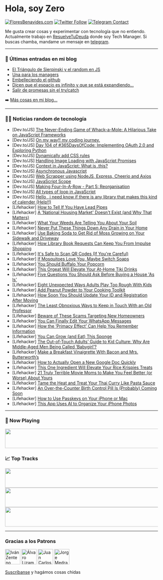 # Hola, soy Zero

[![FloresBenavides.com](https://img.shields.io/website?down_message=oops&label=MiBlog&style=for-the-badge&up_message=online&url=https%3A%2F%2Ffloresbenavides.com)](https://floresbenavides.com) [![Twitter Follow](https://img.shields.io/twitter/follow/ZeroDragon?color=%231DA1F2&label=Follow&logo=twitter&logoColor=ffffff&style=for-the-badge)](https://twitter.com/zerodragon) [![Telegram Contact](https://img.shields.io/badge/escr%C3%ADbeme-ZeroDragon-%2326A5E4?style=for-the-badge&logo=telegram)](https://t.me/zerodragon)

Me gusta crear cosas y experimentar con tecnología que no entiendo.
Actualmente trabajo en [ResuelveTuDeuda](http://github.com/resuelve) donde soy Tech Manager.
Si buscas chamba, mandame un mensaje en [telegram](https://t.me/zerodragon).

---

### 📕 Últimas entradas en mi blog
<!-- BLOG-POST-LIST:START -->
- [El Triángulo de Sierpinski y el random en JS](https://floresbenavides.com/el-triangulo-de-sierpinski-y-el-random-en-js/)
- [Una para los managers](https://floresbenavides.com/una-para-los-managers/)
- [Embelleciendo el github](https://floresbenavides.com/embelleciendo-el-github/)
- [Dicen que el espacio es infinito y que se está expandiendo…](https://floresbenavides.com/dicen-que-el-espacio-es-infinito-y-que-se-esta-expandiendo/)
- [Salir de promesas sin el try/catch](https://floresbenavides.com/salir-de-promesas-sin-el-try-catch/)
<!-- BLOG-POST-LIST:END -->

➡️ [Más cosas en mi blog...](https://floresbenavides.com)

---

### 👨‍💻 Noticias random de tecnología
<!-- TECH-POSTS:START -->
- [Dev.to/JS] [The Never-Ending Game of Whack-a-Mole: A Hilarious Take on JavaScript Frameworks](https://dev.to/luisrrv/the-never-ending-game-of-whack-a-mole-a-hilarious-take-on-javascript-frameworks-1n67)
- [Dev.to/JS] [On my way!! my coding journey.](https://dev.to/kelvinacosta/on-my-way-my-coding-journey-1gda)
- [Dev.to/JS] [Day 104 of #365DaysOfCode: Implementing OAuth 2.0 and Exploring Python](https://dev.to/arashjangali/day-104-of-365daysofcode-implementing-oauth-20-and-exploring-python-1kkf)
- [Dev.to/JS] [Dynamically add CSS rules](https://dev.to/efpage/dynamically-add-css-rules-5350)
- [Dev.to/JS] [Handling Image Loading with JavaScript Promises](https://dev.to/daca-github/handling-image-loading-with-javascript-promises-2l9j)
- [Dev.to/JS] [Context in JavaScript: What is .this?](https://dev.to/brythewiseguy/context-in-javascript-what-is-this-po3)
- [Dev.to/JS] [Asynchronous Javascript](https://dev.to/jmyli562/asynchronous-javascript-2j0j)
- [Dev.to/JS] [Web Scrapper using NodeJS, Express, Cheerio and Axios](https://dev.to/piyushkdas0611/web-scrapper-using-nodejs-express-cheerio-and-axios-32n2)
- [Dev.to/JS] [JavaScript Scope](https://dev.to/pawankashap/javascript-scope-122d)
- [Dev.to/JS] [Making Four-In-A-Row - Part 5: Reorganisation](https://dev.to/colinkiama/making-four-in-a-row-part-5-reorganisation-2ea9)
- [Dev.to/JS] [All types of loop in JavaScript](https://dev.to/syedfaysel/all-types-of-loop-in-javascript-5a9f)
- [Dev.to/JS] [Hello , i need know if there is any library that makes this kind of calender &lpar;Help!!&rpar;](https://dev.to/ayoubelsvg/hello-i-need-know-if-there-is-any-library-that-makes-this-kind-of-clender-5k2)
- [Lifehacker] [How to Tell If You Have Lead Pipes](https://lifehacker.com/how-to-tell-if-you-have-lead-pipes-1850426827)
- [Lifehacker] [A &#39;National Housing Market&#39; Doesn&#39;t Exist &lpar;and Why That Matters&rpar;](https://lifehacker.com/a-national-housing-market-doesnt-exist-and-why-that-ma-1850426808)
- [Lifehacker] [What Your Weeds Are Telling You About Your Soil](https://lifehacker.com/what-your-weeds-are-telling-you-about-your-soil-1850426794)
- [Lifehacker] [Never Put These Things Down Any Drain in Your Home](https://lifehacker.com/never-put-these-things-down-any-drain-in-your-home-1850426969)
- [Lifehacker] [Use Baking Soda to Get Rid of Moss Growing on Your Sidewalk and Driveway](https://lifehacker.com/use-baking-soda-to-get-rid-of-moss-growing-on-your-side-1850426990)
- [Lifehacker] [How Library Book Requests Can Keep You From Impulse Shopping](https://lifehacker.com/how-library-book-requests-can-keep-you-from-impulse-sho-1850427008)
- [Lifehacker] [It&#39;s Safe to Scan QR Codes &lpar;If You&#39;re Careful&rpar;](https://lifehacker.com/its-safe-to-scan-qr-codes-if-youre-careful-1850432586)
- [Lifehacker] [If Mosquitoes Love You, Maybe Switch Soaps](https://lifehacker.com/if-mosquitoes-love-you-maybe-switch-soaps-1850433477)
- [Lifehacker] [You Should Buffalo Your Popcorn](https://lifehacker.com/you-should-buffalo-your-popcorn-1850433286)
- [Lifehacker] [This Orgeat Will Elevate Your At-Home Tiki Drinks](https://lifehacker.com/this-orgeat-will-elevate-your-at-home-tiki-drinks-1850358174)
- [Lifehacker] [Five Questions You Should Ask Before Buying a House &#39;As Is&#39;](https://lifehacker.com/five-questions-you-should-ask-before-buying-a-house-as-1850432696)
- [Lifehacker] [Eight Unexpected Ways Adults Play Too Rough With Kids](https://lifehacker.com/eight-unexpected-ways-adults-play-too-rough-with-kids-1850432796)
- [Lifehacker] [Add Peanut Powder to Your Cooking Toolkit](https://lifehacker.com/add-peanut-powder-to-your-cooking-toolkit-1850432861)
- [Lifehacker] [How Soon You Should Update Your ID and Registration After Moving](https://lifehacker.com/how-soon-you-should-update-your-id-and-registration-aft-1850432376)
- [Lifehacker] [The Least Obnoxious Ways to Keep in Touch With an Old Professor](https://lifehacker.com/the-least-obnoxious-ways-to-keep-in-touch-with-an-old-p-1850432196)
- [Lifehacker] [Beware of These Scams Targeting New Homeowners](https://lifehacker.com/beware-of-these-scams-targeting-new-homeowners-1850432484)
- [Lifehacker] [You Can Finally Edit Your WhatsApp Messages](https://lifehacker.com/you-can-finally-edit-your-whatsapp-messages-1850432192)
- [Lifehacker] [How the ‘Primacy Effect’ Can Help You Remember Information](https://lifehacker.com/how-the-primacy-effect-can-help-you-remember-informat-1850432109)
- [Lifehacker] [You Can Grow &lpar;and Eat&rpar; This Sponge](https://lifehacker.com/you-can-grow-and-eat-this-sponge-1850421644)
- [Lifehacker] [The Out-of-Touch Adults’ Guide to Kid Culture: Why Are Middle-Aged Men Being Called ‘Babygirl’?](https://lifehacker.com/the-out-of-touch-adults-guide-to-kid-culture-why-are-1850431313)
- [Lifehacker] [Make a Breakfast Vinaigrette With Bacon and Mrs. Butterworth’s](https://lifehacker.com/make-a-breakfast-vinaigrette-with-bacon-and-mrs-butter-1850429774)
- [Lifehacker] [How to Actually Open a New Google Doc Quickly](https://lifehacker.com/how-to-actually-open-a-new-google-doc-quickly-1850428861)
- [Lifehacker] [This One Ingredient Will Elevate Your Rice Krispies Treats](https://lifehacker.com/this-one-ingredient-will-elevate-your-rice-krispies-tre-1850427025)
- [Lifehacker] [21 Truly Terrible Movie Moms to Make You Feel Better &lpar;or Worse&rpar; About Yours](https://lifehacker.com/21-truly-terrible-movie-moms-to-make-you-feel-better-o-1850424947)
- [Lifehacker] [Tame the Heat and Treat Your Thai Curry Like Pasta Sauce](https://lifehacker.com/tame-the-heat-and-treat-your-thai-curry-like-pasta-sauc-1850429761)
- [Lifehacker] [An Over-the-Counter Birth Control Pill Is &lpar;Probably&rpar; Coming Soon](https://lifehacker.com/an-over-the-counter-birth-control-pill-is-probably-co-1850429516)
- [Lifehacker] [How to Use Passkeys on Your iPhone or Mac](https://lifehacker.com/how-to-use-passkeys-on-your-iphone-or-mac-1850428402)
- [Lifehacker] [This App Uses AI to Organize Your iPhone Photos](https://lifehacker.com/this-app-uses-ai-to-organize-your-iphone-photos-1850429061)<!-- TECH-POSTS:END -->

---

### 🎵 Now Playing
<a href="https://spotify-now-playing-dun.vercel.app/now-playing?open"><img src="https://spotify-now-playing-dun.vercel.app/now-playing" width="540" height="64"></a>

### 📈 Top Tracks
<a href="https://spotify-now-playing-dun.vercel.app/top-tracks?i=1&open"><img src="https://spotify-now-playing-dun.vercel.app/top-tracks?i=1" width="540" height="64"></a>
<a href="https://spotify-now-playing-dun.vercel.app/top-tracks?i=2&open"><img src="https://spotify-now-playing-dun.vercel.app/top-tracks?i=2" width="540" height="64"></a>
<a href="https://spotify-now-playing-dun.vercel.app/top-tracks?i=3&open"><img src="https://spotify-now-playing-dun.vercel.app/top-tracks?i=3" width="540" height="64"></a>

---

### Gracias a los Patrons
[<img src="https://avatars.githubusercontent.com/u/243380?v=4" alt="Iván Zenteno" width="50px">](https://github.com/k001) [<img src="https://avatars.githubusercontent.com/u/19955639?v=4" alt="Álvaro Lizama" width="50px">](https://github.com/alvarolizama) [<img src="https://avatars.githubusercontent.com/u/2718753?v=4" alt="Juan Carlos Ruiz" width="50px">](https://github.com/JuanCrg90) [<img src="https://avatars.githubusercontent.com/u/37025?v=4" alt="Jorge Medrano" width="50px">](https://github.com/h1pp1e) 

[Suscríbanse](https://www.patreon.com/zerodragon) y hagámos cosas chidas
